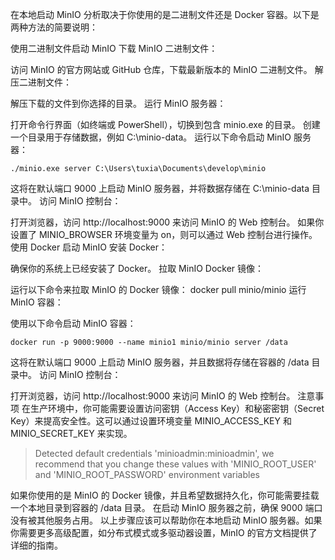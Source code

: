 在本地启动 MinIO 分析取决于你使用的是二进制文件还是 Docker 容器。以下是两种方法的简要说明：

使用二进制文件启动 MinIO
下载 MinIO 二进制文件：

访问 MinIO 的官方网站或 GitHub 仓库，下载最新版本的 MinIO 二进制文件。
解压二进制文件：

解压下载的文件到你选择的目录。
运行 MinIO 服务器：

打开命令行界面（如终端或 PowerShell），切换到包含 minio.exe 的目录。
创建一个目录用于存储数据，例如 C:\minio-data。
运行以下命令启动 MinIO 服务器：
```
./minio.exe server C:\Users\tuxia\Documents\develop\minio
```
这将在默认端口 9000 上启动 MinIO 服务器，并将数据存储在 C:\minio-data 目录中。
访问 MinIO 控制台：

打开浏览器，访问 http://localhost:9000 来访问 MinIO 的 Web 控制台。
如果你设置了 MINIO_BROWSER 环境变量为 on，则可以通过 Web 控制台进行操作。
使用 Docker 启动 MinIO
安装 Docker：

确保你的系统上已经安装了 Docker。
拉取 MinIO Docker 镜像：

运行以下命令来拉取 MinIO 的 Docker 镜像：
docker pull minio/minio
运行 MinIO 容器：

使用以下命令启动 MinIO 容器：
```
docker run -p 9000:9000 --name minio1 minio/minio server /data
```
这将在默认端口 9000 上启动 MinIO 服务器，并且数据将存储在容器的 /data 目录中。
访问 MinIO 控制台：

打开浏览器，访问 http://localhost:9000 来访问 MinIO 的 Web 控制台。
注意事项
在生产环境中，你可能需要设置访问密钥（Access Key）和秘密密钥（Secret Key）来提高安全性。这可以通过设置环境变量 MINIO_ACCESS_KEY 和 MINIO_SECRET_KEY 来实现。
> Detected default credentials 'minioadmin:minioadmin', we recommend that you change these values with 'MINIO_ROOT_USER' and 'MINIO_ROOT_PASSWORD' environment variables

如果你使用的是 MinIO 的 Docker 镜像，并且希望数据持久化，你可能需要挂载一个本地目录到容器的 /data 目录。
在启动 MinIO 服务器之前，确保 9000 端口没有被其他服务占用。
以上步骤应该可以帮助你在本地启动 MinIO 服务器。如果你需要更多高级配置，如分布式模式或多驱动器设置，MinIO 的官方文档提供了详细的指南。